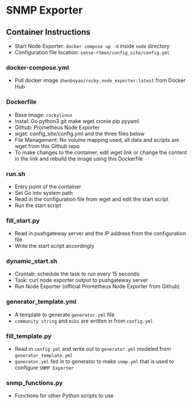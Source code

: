 # SNMP Exporter

## Container Instructions
- Start Node Exporter: `docker compose up -d` inside `node` directory
- Configuration file location: `sense-rtmon/config_site/config.yml`

### docker-compose.yml
- Pull docker image `zhenboyan/rocky_node_exporter:latest` from Docker Hub

### Dockerfile
- Base image: `rockylinux`
- Instal: Go python3 git make wget cronie pip pyyaml
- Github: Prometheus Node Exporter
- wget: config_site/config.yml and the three files below
- File Management: No volume mapping used, all data and scripts are wget from this Github repo
- To make changes to the container, edit wget link or change the content in the link and rebuild the image using this Dockerfile

### run.sh
- Entry point of the container
- Set Go into system path
- Read in the configuration file from wget and edit the start script
- Run the start script

### fill_start.py
- Read in pushgateway server and the IP address from the configuration file
- Write the start script accordingly

### dynamic_start.sh
- Crontab: schedule the task to run every 15 seconds
- Task: curl node exporter output to pushgateway server
- Run Node Exporter (official Prometheus Node Exporter from Github)

### generator_template.yml
- A template to generate `generator.yml` file
- `community string` and `mibs` are written in from `config.yml` 

### fill_template.py
- Read in `config.yml` and write out to `generator.yml` modeled from `generator_template.yml`
- `generator.yml` fed in to generator to make `snmp.yml` that is used to configure `SNMP Exporter`

### snmp_functions.py
- Functions for other Python scripts to use
